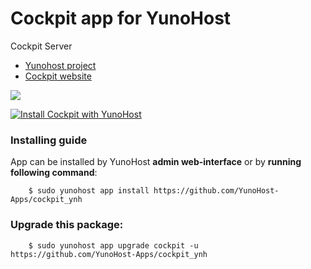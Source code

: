 # Cockpit app for YunoHost
Cockpit Server

- [Yunohost project](https://yunohost.org)
- [Cockpit website](https://cockpit-project.org/)

![](https://avatars0.githubusercontent.com/u/5765104?s=400&v=4)


[![Install Cockpit with YunoHost](https://install-app.yunohost.org/install-with-yunohost.png)](https://install-app.yunohost.org/?app=cockpit)

### Installing guide

 App can be installed by YunoHost **admin web-interface** or by **running following command**:

        $ sudo yunohost app install https://github.com/YunoHost-Apps/cockpit_ynh

 
### Upgrade this package:

        $ sudo yunohost app upgrade cockpit -u https://github.com/YunoHost-Apps/cockpit_ynh


